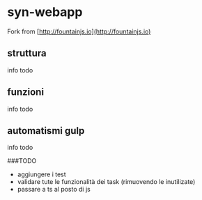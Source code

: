 # syn-webapp
Fork from  [http://fountainjs.io](http://fountainjs.io)

## struttura
info todo
## funzioni
info todo
## automatismi gulp
info todo


###TODO
* aggiungere i test
* validare tute le funzionalità dei task (rimuovendo le inutilizate)
* passare a ts al posto di js